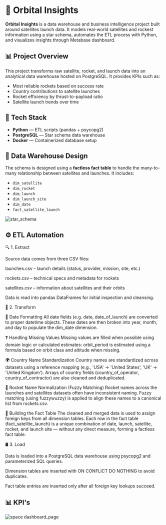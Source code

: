 # 🚀 Orbital Insights

**Orbital Insights** is a data warehouse and business intelligence project built around satellites launch data. It models real-world satellites and rockest information using a star schema, automates the ETL process with Python, and visualizes insights through Metabase dashboard.

## 📊 Project Overview

This project transforms raw satellite, rocket, and launch data into an analytical data warehouse hosted on PostgreSQL. It provides KPIs such as:

- Most reliable rockets based on success rate
- Country contributions to satellite launches
- Rocket efficiency by thrust-to-payload ratio
- Satellite launch trends over time

## 🧰 Tech Stack

- **Python** — ETL scripts (pandas + psycopg2)
- **PostgreSQL** — Star schema data warehouse
- **Docker** — Containerized database setup

## 🧱 Data Warehouse Design

The schema is designed using a **factless fact table** to handle the many-to-many relationship between satellites and launches. It includes:

- `dim_satellite`
- `dim_rocket`
- `dim_launch`
- `dim_launch_site`
- `dim_date`
- `fact_satellite_launch`

![star_schema](https://github.com/user-attachments/assets/77f4a7da-84f5-4efd-976a-0ff11a3dc908)


## ⚙️ ETL Automation

🔍 1. Extract

Source data comes from three CSV files:

launches.csv – launch details (status, provider, mission, site, etc.)

rockets.csv – technical specs and metadata for rockets

satellites.csv – information about satellites and their orbits

Data is read into pandas DataFrames for initial inspection and cleansing.


🧪 2. Transform

📅 Date Formatting
All date fields (e.g. date, date_of_launch) are converted to proper datetime objects.
These dates are then broken into year, month, and day to populate the dim_date dimension.

❓ Handling Missing Values
Missing values are filled when possible using domain logic or calculated estimates:
orbit_period is estimated using a formula based on orbit class and altitude when missing.

🌍 Country Name Standardization
Country names are standardized across datasets using a reference mapping (e.g., 'USA' → 'United States', 'UK' → 'United Kingdom').
Arrays of country fields (country_of_operator, country_of_contractor) are also cleaned and deduplicated.

🚀 Rocket Name Normalization (Fuzzy Matching)
Rocket names across the launches and satellites datasets often have inconsistent naming.
Fuzzy matching (using fuzzywuzzy) is applied to align these names to a canonical list from rockets.csv.

🧩 Building the Fact Table
The cleaned and merged data is used to assign foreign keys from all dimension tables.
Each row in the fact table (fact_satellite_launch) is a unique combination of date, launch, satellite, rocket, and launch site — without any direct measure, forming a factless fact table.


🛢️ 3. Load

Data is loaded into a PostgreSQL data warehouse using psycopg2 and parameterized SQL queries.

Dimension tables are inserted with ON CONFLICT DO NOTHING to avoid duplicates.

Fact table entries are inserted only after all foreign key lookups succeed.


## 📊 KPI's

![space dashboard_page](https://github.com/user-attachments/assets/dea4f75d-1881-4461-931a-0b8cddf2aebc)

